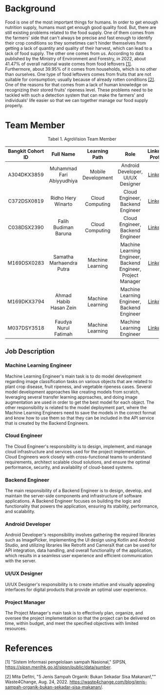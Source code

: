 

# Background
Food is one of the most important things for humans. In order to get enough nutrition supply, humans must get enough good quality food. But, there are still existing problems related to the food supply. One of them comes from the farmers' side that can't always be precise and fast enough to identify their crop conditions so they sometimes can't hinder themselves from getting a lack of quantity and quality of their harvest, which can lead to a lack of food supply. The other one comes from us. According to data published by the Ministry of Environment and Forestry, in 2022, about 41.47% of overall national waste
comes from food leftovers [[1]](https://sipsn.menlhk.go.id/sipsn/public/data/sumber). Furthermore, about 39.95% of it comes from households, which is no other than ourselves. One type of food leftovers comes from fruits that are not suitable for consumption; usually because of already rotten conditions [[2]](https://waste4change.com/blog/jenis-sampah-organik-bukan-sekadar-sisa-makanan/). One of the reasons for that comes from a lack of human knowledge on recognizing their stored fruits' ripeness level. These problems need to be tackled with such a detection system that can make the farmers' and individuals' life easier so that we can together manage our food supply properly.

# Team Member

<div align="center">
  
Tabel 1. AgroVision Team Member
  
|Bangkit Cohort ID |        Full Name         |          Learning Path       |  Role |                        LinkedIn Profile                       | 
|:----------------:|:------------------------:|:----------------------------:|:-----:|:-------------------------------------------------------------:|
| A304DKX3859      | Muhammad Fari Abiyyudhiya| Mobile Development | Android Developer, UI/UX Designer | [LinkedIn](https://www.linkedin.com/in/m-fari-abyd/)|
| C372DSX0819      | Ridho Hery Winarto       | Cloud Computing  | Cloud Engineer, Backend Engineer | [LinkedIn](https://www.linkedin.com/in/ridho-hery-winarto-3a1b23219/)|
| C038DSX2390      | Falih Budiman Baruna     | Cloud Computing  | Cloud Engineer, Backend Engineer | [LinkedIn](https://www.linkedin.com/in/falih-budiman-baruna-200702/)|
| M169DSX0283      | Samatha Marhaendra Putra | Machine Learning | Machine Learning Engineer, Backend Engineer, Project Manager | [LinkedIn](https://www.linkedin.com/in/sam-marhaendra/)       |
| M169DKX3794      | Ahmad Habib Hasan Zein   | Machine Learning | Machine Learning Engineer, Backend Engineer | [LinkedIn](https://www.linkedin.com/in/ahmad-habib-hasan-zein-88ab57216/)|
| M037DSY3518      | Faudya Nurul Fatimah     | Machine Learning | Machine Learning Engineer | [LinkedIn](https://www.linkedin.com/in/faudya-nurul-fatimah-9b730b269/)|

</div>

## Job Description 
### Machine Learning Engineer 
Machine Learning Engineer's main task is to do model development regarding image classification tasks on various objects that are related to plant crop disease, fruit ripeness, and vegetable ripeness cases. Several model development approaches like creating models from scratch, leveraging several transfer learning approaches, and doing image augmentation are used in order to get the best model for each object. The other responsibility is related to the model deployment part, where the Machine Learning Engineers need to save the models in the correct format and know how to use them so that they can be included in the API service that is created by the Backend Engineers.

### Cloud Engineer
The Cloud Engineer's responsibility is to design, implement, and manage cloud infrastructure and services used for the project implementation. Cloud Engineers work closely with cross-functional teams to understand requirements, architect scalable cloud solutions, and ensure the optimal performance, security, and availability of cloud-based systems.

### Backend Engineer
The main responsibility of a Backend Engineer is to design, develop, and maintain the server-side components and infrastructure of software applications. A Backend Engineer focuses on building the logic and functionality that powers the application, ensuring its stability, performance, and scalability.

### Android Developer
Android Developer's responsibility involves gathering the required libraries such as ImagePicker, implementing the UI design using Kotlin and Android Studio, and utilizing libraries like Retrofit and CameraX that can be used for API integration, data handling, and overall functionality of the application, which results in a seamless user experience and efficient communication with the server.

### UI/UX Designer
UI/UX Designer's responsibility is to create intuitive and visually appealing interfaces for digital products that provide an optimal user experience.

### Project Manager
The Project Manager's main task is to effectively plan, organize, and oversee the project implementation so that the project can be delivered on time, within budget, and meet the specified objectives with limited resources.

# References
[1] "Sistem Informasi pengelolaan sampah Nasional," SIPSN, https://sipsn.menlhk.go.id/sipsn/public/data/sumber.

[2] Mita Defitri, "5 Jenis Sampah Organik: Bukan Sekadar Sisa Makanan!,"" Waste4Change, Aug. 24, 2022. https://waste4change.com/blog/jenis-sampah-organik-bukan-sekadar-sisa-makanan/.
